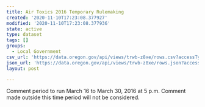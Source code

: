```yaml
---
title: Air Toxics 2016 Temporary Rulemaking
created: '2020-11-10T17:23:08.377927'
modified: '2020-11-10T17:23:08.377936'
state: active
type: dataset
tags: []
groups:
  - Local Government
csv_url: 'https://data.oregon.gov/api/views/trwb-z8xe/rows.csv?accessType=DOWNLOAD'
json_url: 'https://data.oregon.gov/api/views/trwb-z8xe/rows.json?accessType=DOWNLOAD'
layout: post

---
```

Comment period to run March 16 to March 30, 2016 at 5 p.m. Comment made outside this time period will not be considered.
